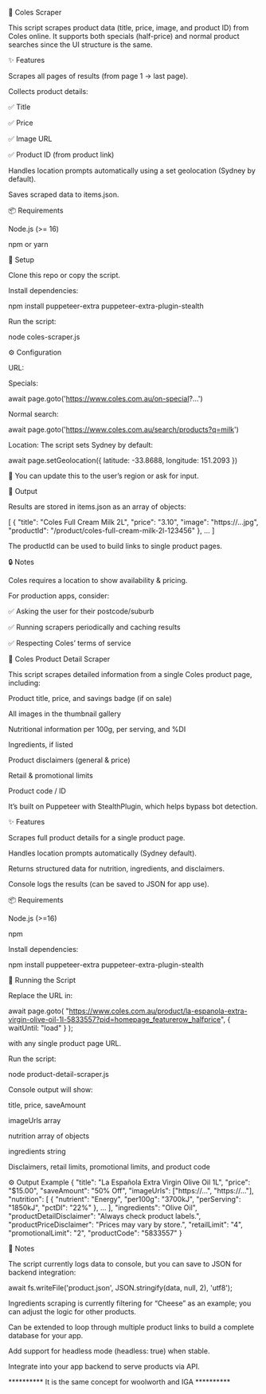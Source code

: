 🛒 Coles Scraper

This script scrapes product data (title, price, image, and product ID) from Coles online.
It supports both specials (half-price) and normal product searches since the UI structure is the same.

✨ Features

Scrapes all pages of results (from page 1 → last page).

Collects product details:

✅ Title

✅ Price

✅ Image URL

✅ Product ID (from product link)

Handles location prompts automatically using a set geolocation (Sydney by default).

Saves scraped data to items.json.

📦 Requirements

Node.js (>= 16)

npm or yarn

🚀 Setup

Clone this repo or copy the script.

Install dependencies:

npm install puppeteer-extra puppeteer-extra-plugin-stealth


Run the script:

node coles-scraper.js

⚙️ Configuration

URL:

Specials:

await page.goto('https://www.coles.com.au/on-special?...')


Normal search:

await page.goto('https://www.coles.com.au/search/products?q=milk')


Location:
The script sets Sydney by default:

await page.setGeolocation({ latitude: -33.8688, longitude: 151.2093 })


🔹 You can update this to the user’s region or ask for input.

📂 Output

Results are stored in items.json as an array of objects:

[
  {
    "title": "Coles Full Cream Milk 2L",
    "price": "3.10",
    "image": "https://...jpg",
    "productId": "/product/coles-full-cream-milk-2l-123456"
  },
  ...
]


The productId can be used to build links to single product pages.

🔒 Notes

Coles requires a location to show availability & pricing.

For production apps, consider:

✅ Asking the user for their postcode/suburb

✅ Running scrapers periodically and caching results

✅ Respecting Coles’ terms of service

🛒 Coles Product Detail Scraper

This script scrapes detailed information from a single Coles product page, including:

Product title, price, and savings badge (if on sale)

All images in the thumbnail gallery

Nutritional information per 100g, per serving, and %DI

Ingredients, if listed

Product disclaimers (general & price)

Retail & promotional limits

Product code / ID

It’s built on Puppeteer with StealthPlugin, which helps bypass bot detection.

✨ Features

Scrapes full product details for a single product page.

Handles location prompts automatically (Sydney default).

Returns structured data for nutrition, ingredients, and disclaimers.

Console logs the results (can be saved to JSON for app use).

📦 Requirements

Node.js (>=16)

npm

Install dependencies:

npm install puppeteer-extra puppeteer-extra-plugin-stealth

🚀 Running the Script

Replace the URL in:

await page.goto(
  "https://www.coles.com.au/product/la-espanola-extra-virgin-olive-oil-1l-5833557?pid=homepage_featurerow_halfprice",
  { waitUntil: "load" }
);


with any single product page URL.

Run the script:

node product-detail-scraper.js


Console output will show:

title, price, saveAmount

imageUrls array

nutrition array of objects

ingredients string

Disclaimers, retail limits, promotional limits, and product code

⚙️ Output Example
{
  "title": "La Española Extra Virgin Olive Oil 1L",
  "price": "$15.00",
  "saveAmount": "50% Off",
  "imageUrls": ["https://...", "https://..."],
  "nutrition": [
    { "nutrient": "Energy", "per100g": "3700kJ", "perServing": "1850kJ", "pctDI": "22%" },
    ...
  ],
  "ingredients": "Olive Oil",
  "productDetailDisclaimer": "Always check product labels.",
  "productPriceDisclaimer": "Prices may vary by store.",
  "retailLimit": "4",
  "promotionalLimit": "2",
  "productCode": "5833557"
}

🧩 Notes

The script currently logs data to console, but you can save to JSON for backend integration:

await fs.writeFile('product.json', JSON.stringify(data, null, 2), 'utf8');


Ingredients scraping is currently filtering for “Cheese” as an example; you can adjust the logic for other products.

Can be extended to loop through multiple product links to build a complete database for your app.

Add support for headless mode (headless: true) when stable.

Integrate into your app backend to serve products via API.

********** It is the same concept for woolworth and IGA **********
